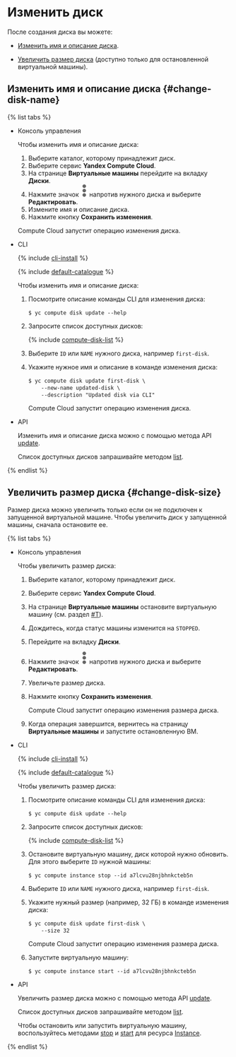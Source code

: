 # Изменить диск

После создания диска вы можете:

* [Изменить имя и описание диска](#change-disk-name).

* [Увеличить размер диска](#change-disk-size) (доступно только для остановленной виртуальной машины).

## Изменить имя и описание диска {#change-disk-name}

{% list tabs %}

- Консоль управления
  
  Чтобы изменить имя и описание диска:
  
  1. Выберите каталог, которому принадлежит диск.
  1. Выберите сервис **Yandex Compute Cloud**.
  1. На странице **Виртуальные машины** перейдите на вкладку **Диски**.
  1. Нажмите значок ![image](../../../_assets/dots.svg) напротив нужного диска и выберите **Редактировать**.
  1. Измените имя и описание диска.
  1. Нажмите кнопку **Сохранить изменения**.
  
  Compute Cloud запустит операцию изменения диска.
  
- CLI
  
  {% include [cli-install](../../../_includes/cli-install.md) %}
  
  {% include [default-catalogue](../../../_includes/default-catalogue.md) %}
  
  Чтобы изменить имя и описание диска:
  
  1. Посмотрите описание команды CLI для изменения диска:
  
      ```
      $ yc compute disk update --help
      ```
  
  1. Запросите список доступных дисков:
  
      {% include [compute-disk-list](../../../_includes/compute/disk-list.md) %}
  
  1. Выберите `ID` или `NAME` нужного диска, например `first-disk`.
  1. Укажите нужное имя и описание в команде изменения диска:
  
      ```
      $ yc compute disk update first-disk \
          --new-name updated-disk \
          --description "Updated disk via CLI"
      ```
  
      Compute Cloud запустит операцию изменения диска.
  
- API
  
  Изменить имя и описание диска можно с помощью метода API [update](../../api-ref/Disk/update.md).
  
  Список доступных дисков запрашивайте методом [list](../../api-ref/Disk/list.md).
  
{% endlist %}

## Увеличить размер диска {#change-disk-size}

Размер диска можно увеличить только если он не подключен к запущенной виртуальной машине. Чтобы увеличить диск у запущенной машины, сначала остановите ее.

{% list tabs %}

- Консоль управления
  
  Чтобы увеличить размер диска:
  
  1. Выберите каталог, которому принадлежит диск.
  1. Выберите сервис **Yandex Compute Cloud**.
  1. На странице **Виртуальные машины** остановите виртуальную машину (см. раздел [#T](../vm-control/vm-stop-and-start.md#stop)).
  1. Дождитесь, когда статус машины изменится на `STOPPED`.
  1. Перейдите на вкладку **Диски**.
  1. Нажмите значок ![image](../../../_assets/dots.svg) напротив нужного диска и выберите **Редактировать**.
  1. Увеличьте размер диска.
  1. Нажмите кнопку **Сохранить изменения**.
  
      Compute Cloud запустит операцию изменения размера диска.
  
  1. Когда операция завершится, вернитесь на страницу **Виртуальные машины** и запустите остановленную ВМ.
  
- CLI
  
  {% include [cli-install](../../../_includes/cli-install.md) %}
  
  {% include [default-catalogue](../../../_includes/default-catalogue.md) %}
  
  Чтобы увеличить размер диска:
  
  1. Посмотрите описание команды CLI для изменения диска:
  
      ```
      $ yc compute disk update --help
      ```
  
  1. Запросите список доступных дисков:
  
      {% include [compute-disk-list](../../../_includes/compute/disk-list.md) %}
  
  1. Остановите виртуальную машину, диск которой нужно обновить. Для этого выберите `ID` нужной машины:
  
      ```
      $ yc compute instance stop --id a7lcvu28njbhnkcteb5n
      ```
  
  1. Выберите `ID` или `NAME` нужного диска, например `first-disk`.
  1. Укажите нужный размер (например, 32 ГБ) в команде изменения диска:
  
      ```
      $ yc compute disk update first-disk \
          --size 32
      ```
  
      Compute Cloud запустит операцию изменения размера диска.
  
  1. Запустите виртуальную машину:
  
      ```
      $ yc compute instance start --id a7lcvu28njbhnkcteb5n
      ```
  
- API
  
  Увеличить размер диска можно с помощью метода API [update](../../api-ref/Disk/update.md).
  
  Список доступных дисков запрашивайте методом [list](../../api-ref/Disk/list.md).
  
  Чтобы остановить или запустить виртуальную машину, воспользуйтесь методами [stop](../../api-ref/Instance/stop.md) и [start](../../api-ref/Instance/start.md) для ресурса [Instance](../../api-ref/Instance/).
  
{% endlist %}
